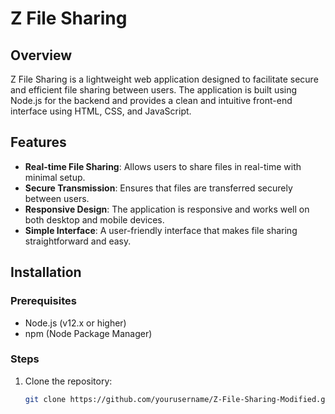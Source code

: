 # Z File Sharing 

## Overview
Z File Sharing is a lightweight web application designed to facilitate secure and efficient file sharing between users. The application is built using Node.js for the backend and provides a clean and intuitive front-end interface using HTML, CSS, and JavaScript.

## Features
- **Real-time File Sharing**: Allows users to share files in real-time with minimal setup.
- **Secure Transmission**: Ensures that files are transferred securely between users.
- **Responsive Design**: The application is responsive and works well on both desktop and mobile devices.
- **Simple Interface**: A user-friendly interface that makes file sharing straightforward and easy.

## Installation

### Prerequisites
- Node.js (v12.x or higher)
- npm (Node Package Manager)

### Steps
1. Clone the repository:
   ```bash
   git clone https://github.com/yourusername/Z-File-Sharing-Modified.git
